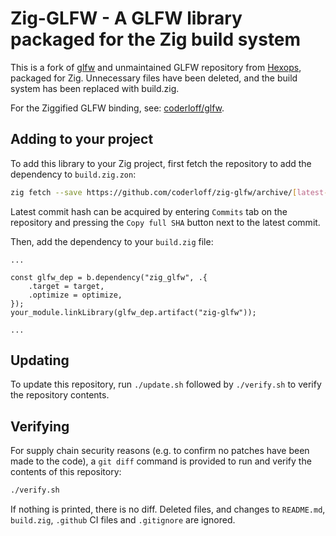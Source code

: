 # Zig-GLFW - A GLFW library packaged for the Zig build system

This is a fork of [glfw](https://github.com/glfw/glfw) and unmaintained GLFW repository from [Hexops](https://github.com/hexops), packaged for Zig. Unnecessary files have been deleted, and the build system has been replaced with build.zig.

For the Ziggified GLFW binding, see: [coderloff/glfw](https://github.com/coderloff/zglfw).

## Adding to your project

To add this library to your Zig project, first fetch the repository to add the dependency to `build.zig.zon`:
```bash
zig fetch --save https://github.com/coderloff/zig-glfw/archive/[latest-commit-hash].zip
```

Latest commit hash can be acquired by entering `Commits` tab on the repository and pressing the `Copy full SHA` button next to the latest commit.

Then, add the dependency to your `build.zig` file:
```zig
...

const glfw_dep = b.dependency("zig_glfw", .{
    .target = target,
    .optimize = optimize,
});
your_module.linkLibrary(glfw_dep.artifact("zig-glfw"));

...
```

## Updating

To update this repository, run `./update.sh` followed by `./verify.sh` to verify the repository contents.

## Verifying

For supply chain security reasons (e.g. to confirm no patches have been made to the code), a `git diff` command is provided to run and verify the contents of this repository:

```sh
./verify.sh
```

If nothing is printed, there is no diff. Deleted files, and changes to `README.md`, `build.zig`, `.github` CI files and `.gitignore` are ignored.